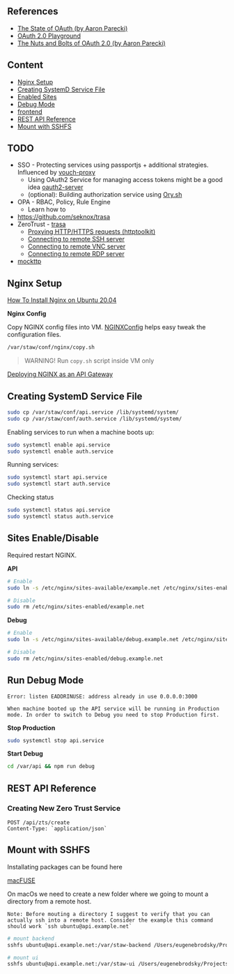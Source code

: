 ## References
- [The State of OAuth (by Aaron Parecki)](https://www.youtube.com/watch?v=ELdFoIYTBL8)
- [OAuth 2.0 Playground](https://www.oauth.com/playground/)
- [The Nuts and Bolts of OAuth 2.0 (by Aaron Parecki)](https://www.udemy.com/course/oauth-2-simplified/)


## Content

* [Nginx Setup](#nginx-enabled)
* [Creating SystemD Service File](#systemd)
* [Enabled Sites](#sites-enabled)
* [Debug Mode](#debug)
* [frontend](docs/frontend.md)
* [REST API Reference](#rest-api-refs)
* [Mount with SSHFS](#sshfs-mount)

## TODO

- SSO - Protecting services using passportjs + additional strategies. Influenced by [vouch-proxy](https://github.com/vouch/vouch-proxy) 
    - Using OAuth2 Service for managing access tokens might be a good idea [oauth2-server](https://oauth2-server.readthedocs.io/en/latest/)
    - (optional): Building authorization service using [Ory.sh](https://www.ory.sh/developer/)
- OPA - RBAC, Policy, Rule Engine
    - Learn how to 
- https://github.com/seknox/trasa
- ZeroTrust - [trasa](https://github.com/seknox/trasa) 
    - [Proxying HTTP/HTTPS requests (httptoolkit)](https://httptoolkit.tech/blog/javascript-mitm-proxy-mockttp/)
    - [Connecting to remote SSH server](https://stackoverflow.com/questions/38689707/connecting-to-remote-ssh-server-via-node-js-html5-console)
    - [Connecting to remote VNC server](https://blog.mgechev.com/2013/08/30/vnc-javascript-nodejs/)
    - [Connecting to remote RDP server](https://github.com/citronneur/mstsc.js)
- [mockttp](https://github.com/httptoolkit/mockttp)

## <a name="nginx-setup"></a> Nginx Setup

[How To Install Nginx on Ubuntu 20.04](https://www.digitalocean.com/community/tutorials/how-to-install-nginx-on-ubuntu-20-04)

**Nginx Config**

Copy NGINX config files into VM. [NGINXConfig](https://www.digitalocean.com/community/tools/nginx) helps easy tweak the configuration files.


```sh
/var/staw/conf/nginx/copy.sh
```

> WARNING! Run `copy.sh` script inside VM only

[Deploying NGINX as an API Gateway](https://www.nginx.com/blog/deploying-nginx-plus-as-an-api-gateway-part-1/)

## <a name="systemd"></a> Creating SystemD Service File

```sh
sudo cp /var/staw/conf/api.service /lib/systemd/system/
sudo cp /var/staw/conf/auth.service /lib/systemd/system/
```

Enabling services to run when a machine boots up:

```sh
sudo systemctl enable api.service
sudo systemctl enable auth.service
```

Running services:

```sh
sudo systemctl start api.service
sudo systemctl start auth.service
```

Checking status

```sh
sudo systemctl status api.service
sudo systemctl status auth.service
```

## <a name="sites-enabled"></a> Sites Enable/Disable

Required restart NGINX.

**API**

```sh
# Enable
sudo ln -s /etc/nginx/sites-available/example.net /etc/nginx/sites-enabled/example.net

# Disable
sudo rm /etc/nginx/sites-enabled/example.net
```

**Debug**

```sh
# Enable
sudo ln -s /etc/nginx/sites-available/debug.example.net /etc/nginx/sites-enabled/debug.example.net

# Disable
sudo rm /etc/nginx/sites-enabled/debug.example.net
```


## <a name="debug"></a> Run Debug Mode

    Error: listen EADDRINUSE: address already in use 0.0.0.0:3000
    
    When machine booted up the API service will be running in Production mode. In order to switch to Debug you need to stop Production first.

**Stop Production**

```sh
sudo systemctl stop api.service
```

**Start Debug**

```sh
cd /var/api && npm run debug
```


## <a name="rest-api-refs"></a> REST API Reference

### Creating New Zero Trust Service

```
POST /api/zts/create
Content-Type: `application/json`
```


## <a name="sshfs-mount"></a> Mount with SSHFS

Installating packages can be found here

[macFUSE](https://osxfuse.github.io/)

On macOs we need to create a new folder where we going to mount a directory from
a remote host.

    Note: Before mouting a directory I suggest to verify that you can actually ssh into a remote host. Consider the example this command should work `ssh ubuntu@api.example.net`

```sh
# mount backend
sshfs ubuntu@api.example.net:/var/staw-backend /Users/eugenebrodsky/Projects/staw-backend

# mount ui
sshfs ubuntu@api.example.net:/var/staw-ui /Users/eugenebrodsky/Projects/staw-ui
```
